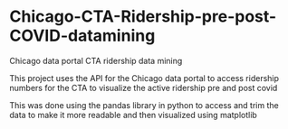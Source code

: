 # Chicago-CTA-Ridership-pre-post-COVID-datamining
Chicago data portal CTA ridership data mining

This project uses the API for the Chicago data portal to access ridership numbers for the CTA to visualize the active ridership pre and post covid

This was done using the pandas library in python to access and trim the data to make it more readable and then visualized using matplotlib

